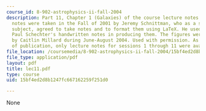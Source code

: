 ```yaml
---
course_id: 8-902-astrophysics-ii-fall-2004
description: Part 11, Chapter 1 (Galaxies) of the course lecture notes. The lecture
  notes were taken in the Fall of 2001 by Jeremy Schnittman, who as a student in the
  subject, agreed to take notes and to format them using LaTeX. He used Professor
  Paul Schechter's handwritten notes in producing them. The figures were produced
  by Caitlin Millard during June-August 2004. Used with permission. As of the date
  of publication, only lecture notes for sessions 1 through 11 were available.
file_location: /coursemedia/8-902-astrophysics-ii-fall-2004/15bf4ed2d8b1247fc667162259f251d0_lec11.pdf
file_type: application/pdf
layout: pdf
title: lec11.pdf
type: course
uid: 15bf4ed2d8b1247fc667162259f251d0

---
```

None